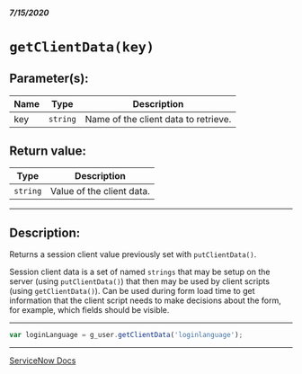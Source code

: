 ##### 7/15/2020
# `getClientData(key)`
## Parameter(s):
| Name | Type | Description |
|---|---|---|
| key | `string` | Name of the client data to retrieve. |

## Return value:
| Type | Description |
|---|---|
| `string` | Value of the client data. |

---

## Description:
Returns a session client value previously set with `putClientData()`.

Session client data is a set of named `strings` that may be setup on the server (using `putClientData()`) that then may be used by client scripts (using `getClientData()`). Can be used during form load time to get information that the client script needs to make decisions about the form, for example, which fields should be visible.

---

```js
var loginLanguage = g_user.getClientData('loginlanguage');
```

---

[ServiceNow Docs](https://developer.servicenow.com/dev.do#!/reference/api/newyork/client/c_GlideUserAPI#r_GlideUser-getClientData_string)